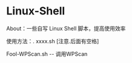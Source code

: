 # Linux-Shell
About：一些自写 Linux Shell 脚本，提高使用效率

使用方法：. xxxx.sh [注意.后面有空格]

Fool-WPScan.sh  -- 调用WPScan
